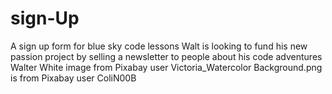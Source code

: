 # sign-Up
A sign up form for blue sky code lessons
Walt is looking to fund his new passion project by selling a newsletter to people about his code adventures
Walter White image from Pixabay user Victoria_Watercolor
Background.png is from Pixabay user ColiN00B 